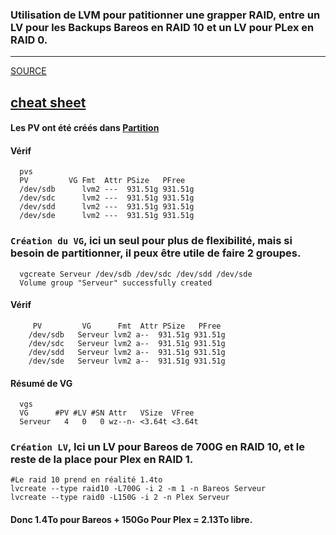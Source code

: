 ### Utilisation de LVM pour patitionner une grapper RAID, entre un LV pour les Backups Bareos en RAID 10 et un LV pour PLex en RAID 0.

---
[SOURCE](https://wiki.gentoo.org/wiki/LVM#LVM_RAID10)

[cheat sheet](http://www.datadisk.co.uk/html_docs/redhat/rh_lvm.htm)
---


#### Les PV ont été créés dans [Partition](https://github.com/NALSED/TUTO/blob/main/PERSO/SAUVEGARDE/LVM/Partition.md#cette-partie-aborde-les-probl%C3%A9mes-li%C3%A9s-au-partitionement-avec-lvm)
#### Vérif
      pvs
      PV         VG Fmt  Attr PSize   PFree
      /dev/sdb      lvm2 ---  931.51g 931.51g
      /dev/sdc      lvm2 ---  931.51g 931.51g
      /dev/sdd      lvm2 ---  931.51g 931.51g
      /dev/sde      lvm2 ---  931.51g 931.51g


### `Création du VG`, ici un seul pour plus de flexibilité, mais si besoin de partitionner, il peux être utile de  faire 2 groupes.

      vgcreate Serveur /dev/sdb /dev/sdc /dev/sdd /dev/sde
      Volume group "Serveur" successfully created

#### Vérif
         PV         VG      Fmt  Attr PSize   PFree
        /dev/sdb   Serveur lvm2 a--  931.51g 931.51g
        /dev/sdc   Serveur lvm2 a--  931.51g 931.51g
        /dev/sdd   Serveur lvm2 a--  931.51g 931.51g
        /dev/sde   Serveur lvm2 a--  931.51g 931.51g

#### Résumé de VG
      vgs
      VG      #PV #LV #SN Attr   VSize  VFree
      Serveur   4   0   0 wz--n- <3.64t <3.64t


### `Création LV`, Ici un LV pour Bareos de 700G en RAID 10, et le reste de la place pour Plex en RAID 1.

    #Le raid 10 prend en réalité 1.4to 
    lvcreate --type raid10 -L700G -i 2 -m 1 -n Bareos Serveur
    lvcreate --type raid0 -L150G -i 2 -n Plex Serveur


#### Donc 1.4To pour Bareos + 150Go Pour Plex = 2.13To libre.











      
